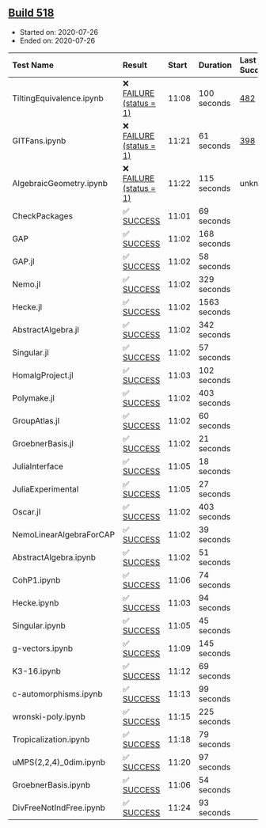## [Build 518](https://oscarci.mathematik.uni-kl.de/job/oscar-stable/518/)

* Started on: 2020-07-26
* Ended on: 2020-07-26

| Test Name    | Result | Start | Duration | Last Success | First Failure |
|:-------------|:-------|:------|:---------|:-------------|:--------------|
| TiltingEquivalence.ipynb | ❌ [FAILURE (status = 1)](https://oscarci.mathematik.uni-kl.de/job/oscar-stable/518/artifact/logs/build-518/TiltingEquivalence.ipynb.log) | 11:08 | 100 seconds | [482](https://oscarci.mathematik.uni-kl.de/job/oscar-stable/482/) | [483](https://oscarci.mathematik.uni-kl.de/job/oscar-stable/483/) |
| GITFans.ipynb | ❌ [FAILURE (status = 1)](https://oscarci.mathematik.uni-kl.de/job/oscar-stable/518/artifact/logs/build-518/GITFans.ipynb.log) | 11:21 | 61 seconds | [398](https://oscarci.mathematik.uni-kl.de/job/oscar-stable/398/) | [399](https://oscarci.mathematik.uni-kl.de/job/oscar-stable/399/) |
| AlgebraicGeometry.ipynb | ❌ [FAILURE (status = 1)](https://oscarci.mathematik.uni-kl.de/job/oscar-stable/518/artifact/logs/build-518/AlgebraicGeometry.ipynb.log) | 11:22 | 115 seconds | unknown | unknown |
| CheckPackages | ✅ [SUCCESS](https://oscarci.mathematik.uni-kl.de/job/oscar-stable/518/artifact/logs/build-518/CheckPackages.log) | 11:01 | 69 seconds |  |  |
| GAP | ✅ [SUCCESS](https://oscarci.mathematik.uni-kl.de/job/oscar-stable/518/artifact/logs/build-518/GAP.log) | 11:02 | 168 seconds |  |  |
| GAP.jl | ✅ [SUCCESS](https://oscarci.mathematik.uni-kl.de/job/oscar-stable/518/artifact/logs/build-518/GAP.jl.log) | 11:02 | 58 seconds |  |  |
| Nemo.jl | ✅ [SUCCESS](https://oscarci.mathematik.uni-kl.de/job/oscar-stable/518/artifact/logs/build-518/Nemo.jl.log) | 11:02 | 329 seconds |  |  |
| Hecke.jl | ✅ [SUCCESS](https://oscarci.mathematik.uni-kl.de/job/oscar-stable/518/artifact/logs/build-518/Hecke.jl.log) | 11:02 | 1563 seconds |  |  |
| AbstractAlgebra.jl | ✅ [SUCCESS](https://oscarci.mathematik.uni-kl.de/job/oscar-stable/518/artifact/logs/build-518/AbstractAlgebra.jl.log) | 11:02 | 342 seconds |  |  |
| Singular.jl | ✅ [SUCCESS](https://oscarci.mathematik.uni-kl.de/job/oscar-stable/518/artifact/logs/build-518/Singular.jl.log) | 11:02 | 57 seconds |  |  |
| HomalgProject.jl | ✅ [SUCCESS](https://oscarci.mathematik.uni-kl.de/job/oscar-stable/518/artifact/logs/build-518/HomalgProject.jl.log) | 11:03 | 102 seconds |  |  |
| Polymake.jl | ✅ [SUCCESS](https://oscarci.mathematik.uni-kl.de/job/oscar-stable/518/artifact/logs/build-518/Polymake.jl.log) | 11:02 | 403 seconds |  |  |
| GroupAtlas.jl | ✅ [SUCCESS](https://oscarci.mathematik.uni-kl.de/job/oscar-stable/518/artifact/logs/build-518/GroupAtlas.jl.log) | 11:02 | 60 seconds |  |  |
| GroebnerBasis.jl | ✅ [SUCCESS](https://oscarci.mathematik.uni-kl.de/job/oscar-stable/518/artifact/logs/build-518/GroebnerBasis.jl.log) | 11:02 | 21 seconds |  |  |
| JuliaInterface | ✅ [SUCCESS](https://oscarci.mathematik.uni-kl.de/job/oscar-stable/518/artifact/logs/build-518/JuliaInterface.log) | 11:05 | 18 seconds |  |  |
| JuliaExperimental | ✅ [SUCCESS](https://oscarci.mathematik.uni-kl.de/job/oscar-stable/518/artifact/logs/build-518/JuliaExperimental.log) | 11:05 | 27 seconds |  |  |
| Oscar.jl | ✅ [SUCCESS](https://oscarci.mathematik.uni-kl.de/job/oscar-stable/518/artifact/logs/build-518/Oscar.jl.log) | 11:02 | 403 seconds |  |  |
| NemoLinearAlgebraForCAP | ✅ [SUCCESS](https://oscarci.mathematik.uni-kl.de/job/oscar-stable/518/artifact/logs/build-518/NemoLinearAlgebraForCAP.log) | 11:02 | 39 seconds |  |  |
| AbstractAlgebra.ipynb | ✅ [SUCCESS](https://oscarci.mathematik.uni-kl.de/job/oscar-stable/518/artifact/logs/build-518/AbstractAlgebra.ipynb.log) | 11:02 | 51 seconds |  |  |
| CohP1.ipynb | ✅ [SUCCESS](https://oscarci.mathematik.uni-kl.de/job/oscar-stable/518/artifact/logs/build-518/CohP1.ipynb.log) | 11:06 | 74 seconds |  |  |
| Hecke.ipynb | ✅ [SUCCESS](https://oscarci.mathematik.uni-kl.de/job/oscar-stable/518/artifact/logs/build-518/Hecke.ipynb.log) | 11:03 | 94 seconds |  |  |
| Singular.ipynb | ✅ [SUCCESS](https://oscarci.mathematik.uni-kl.de/job/oscar-stable/518/artifact/logs/build-518/Singular.ipynb.log) | 11:05 | 45 seconds |  |  |
| g-vectors.ipynb | ✅ [SUCCESS](https://oscarci.mathematik.uni-kl.de/job/oscar-stable/518/artifact/logs/build-518/g-vectors.ipynb.log) | 11:09 | 145 seconds |  |  |
| K3-16.ipynb | ✅ [SUCCESS](https://oscarci.mathematik.uni-kl.de/job/oscar-stable/518/artifact/logs/build-518/K3-16.ipynb.log) | 11:12 | 69 seconds |  |  |
| c-automorphisms.ipynb | ✅ [SUCCESS](https://oscarci.mathematik.uni-kl.de/job/oscar-stable/518/artifact/logs/build-518/c-automorphisms.ipynb.log) | 11:13 | 99 seconds |  |  |
| wronski-poly.ipynb | ✅ [SUCCESS](https://oscarci.mathematik.uni-kl.de/job/oscar-stable/518/artifact/logs/build-518/wronski-poly.ipynb.log) | 11:15 | 225 seconds |  |  |
| Tropicalization.ipynb | ✅ [SUCCESS](https://oscarci.mathematik.uni-kl.de/job/oscar-stable/518/artifact/logs/build-518/Tropicalization.ipynb.log) | 11:18 | 79 seconds |  |  |
| uMPS(2,2,4)_0dim.ipynb | ✅ [SUCCESS](https://oscarci.mathematik.uni-kl.de/job/oscar-stable/518/artifact/logs/build-518/uMPS-2-2-4-_0dim.ipynb.log) | 11:20 | 97 seconds |  |  |
| GroebnerBasis.ipynb | ✅ [SUCCESS](https://oscarci.mathematik.uni-kl.de/job/oscar-stable/518/artifact/logs/build-518/GroebnerBasis.ipynb.log) | 11:06 | 54 seconds |  |  |
| DivFreeNotIndFree.ipynb | ✅ [SUCCESS](https://oscarci.mathematik.uni-kl.de/job/oscar-stable/518/artifact/logs/build-518/DivFreeNotIndFree.ipynb.log) | 11:24 | 93 seconds |  |  |
